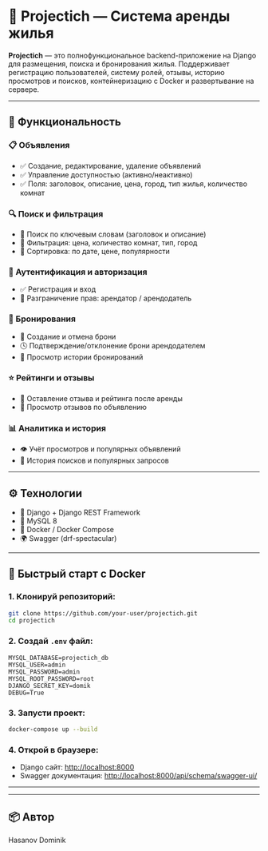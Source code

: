 # 🏡 Projectich — Система аренды жилья

**Projectich** — это полнофункциональное backend-приложение на Django для размещения, поиска и бронирования жилья. Поддерживает регистрацию пользователей, систему ролей, отзывы, историю просмотров и поисков, контейнеризацию с Docker и развертывание на сервере.

---

## 🚀 Функциональность

### 📋 Объявления
- ✅ Создание, редактирование, удаление объявлений
- ✅ Управление доступностью (активно/неактивно)
- ✅ Поля: заголовок, описание, цена, город, тип жилья, количество комнат

### 🔍 Поиск и фильтрация
- 🔎 Поиск по ключевым словам (заголовок и описание)
- 🔧 Фильтрация: цена, количество комнат, тип, город
- 🔁 Сортировка: по дате, цене, популярности

### 👤 Аутентификация и авторизация
- ✅ Регистрация и вход
- 🔐 Разграничение прав: арендатор / арендодатель

### 📅 Бронирования
- 📌 Создание и отмена брони
- 🕓 Подтверждение/отклонение брони арендодателем
- 📑 Просмотр истории бронирований

### ⭐ Рейтинги и отзывы
- 📝 Оставление отзыва и рейтинга после аренды
- 👀 Просмотр отзывов по объявлению

### 📊 Аналитика и история
- 👁️ Учёт просмотров и популярных объявлений
- 🔎 История поисков и популярных запросов

---

## ⚙️ Технологии

- 🐍 Django + Django REST Framework
- 🐬 MySQL 8
- 🐳 Docker / Docker Compose
- 🌍 Swagger (drf-spectacular)

---

## 🐳 Быстрый старт с Docker

### 1. Клонируй репозиторий:
```bash
git clone https://github.com/your-user/projectich.git
cd projectich
```

### 2. Создай `.env` файл:
```env
MYSQL_DATABASE=projectich_db
MYSQL_USER=admin
MYSQL_PASSWORD=admin
MYSQL_ROOT_PASSWORD=root
DJANGO_SECRET_KEY=domik
DEBUG=True
```

### 3. Запусти проект:
```bash
docker-compose up --build
```

### 4. Открой в браузере:
- Django сайт: [http://localhost:8000](http://localhost:8000)
- Swagger документация: [http://localhost:8000/api/schema/swagger-ui/](http://localhost:8000/api/schema/swagger-ui/)

---


---

## 📦 Автор

Hasanov Dominik
